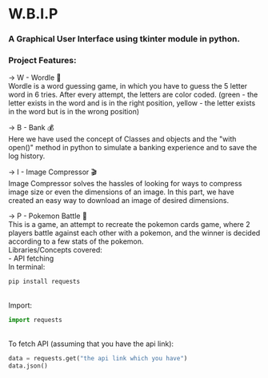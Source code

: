 # W.B.I.P
### A Graphical User Interface using tkinter module in python.
### Project Features:

  -> W - Wordle 🔡<br> 
      Wordle is a word guessing game, in which you have to guess the 5 letter word in 6 tries. After every attempt, the letters are color coded. (green - the letter exists in the word and is in the right position, yellow - the letter exists in the word but is in the wrong position)<br>
      
  -> B - Bank 💰<br>
      Here we have used the concept of Classes and objects and the "with open()" method in python to simulate a banking experience and to save the log history.<br>
      
  -> I - Image Compressor 🎬<br>
      Image Compressor solves the hassles of looking for ways to compress image size or even the dimensions of an image. In this part, we have created an easy way to download an image of desired dimensions.<br>
      
  -> P - Pokemon Battle 🐉<br>
      This is a game, an attempt to recreate the pokemon cards game, where 2 players battle against each other with a pokemon, and the winner is decided according to a few stats of the pokemon.<br>
      Libraries/Concepts covered:<br>
          - API fetching<br>
              In terminal:<br>
      
  ```python
  pip install requests
  ```
    
  <br>Import:<br>
      
  ```python
  import requests
  ```
      
  <br>To fetch API (assuming that you have the api link):<br>
  
  ```python
  data = requests.get("the api link which you have")
  data.json()
  ```
